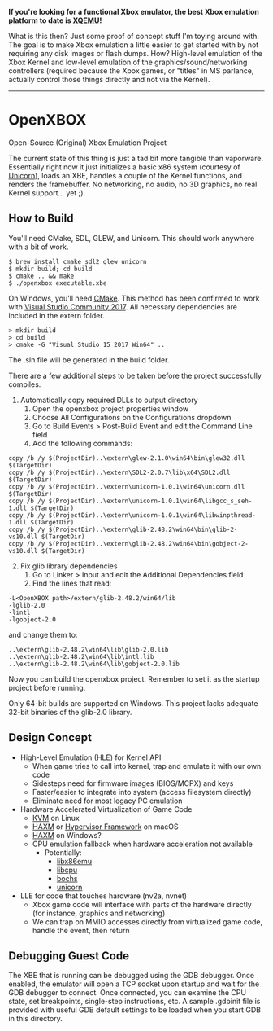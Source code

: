 **If you're looking for a functional Xbox emulator, the best Xbox emulation platform to date is [XQEMU](http://xqemu.com/)!**

What is this then? Just some proof of concept stuff I'm toying around with. The
goal is to make Xbox emulation a little easier to get started with by not
requiring any disk images or flash dumps. How? High-level emulation of the
Xbox Kernel and low-level emulation of the graphics/sound/networking
controllers (required because the Xbox games, or "titles" in MS parlance,
actually control those things directly and not via the Kernel).

---

# OpenXBOX
Open-Source (Original) Xbox Emulation Project

The current state of this thing is just a tad bit more tangible than vaporware.
Essentially right now it just initializes a basic x86 system (courtesy of
[Unicorn](http://www.unicorn-engine.org/)), loads an XBE, handles a couple of
the Kernel functions, and renders the framebuffer. No networking, no audio, no
3D graphics, no real Kernel support... yet ;).

How to Build
------------
You'll need CMake, SDL, GLEW, and Unicorn. This should work anywhere with a
bit of work.

```
$ brew install cmake sdl2 glew unicorn
$ mkdir build; cd build
$ cmake .. && make
$ ./openxbox executable.xbe
```

On Windows, you'll need [CMake](https://cmake.org/download/). This method has
been confirmed to work with [Visual Studio Community 2017](https://www.visualstudio.com/downloads/).
All necessary dependencies are included in the extern folder.
```
> mkdir build
> cd build
> cmake -G "Visual Studio 15 2017 Win64" ..
```
The .sln file will be generated in the build folder.

There are a few additional steps to be taken before the project successfully
compiles.

1. Automatically copy required DLLs to output directory
    1. Open the openxbox project properties window
    2. Choose All Configurations on the Configurations dropdown
    3. Go to Build Events > Post-Build Event and edit the Command Line field
    4. Add the following commands:
```
copy /b /y $(ProjectDir)..\extern\glew-2.1.0\win64\bin\glew32.dll $(TargetDir)
copy /b /y $(ProjectDir)..\extern\SDL2-2.0.7\lib\x64\SDL2.dll $(TargetDir)
copy /b /y $(ProjectDir)..\extern\unicorn-1.0.1\win64\unicorn.dll $(TargetDir)
copy /b /y $(ProjectDir)..\extern\unicorn-1.0.1\win64\libgcc_s_seh-1.dll $(TargetDir)
copy /b /y $(ProjectDir)..\extern\unicorn-1.0.1\win64\libwinpthread-1.dll $(TargetDir)
copy /b /y $(ProjectDir)..\extern\glib-2.48.2\win64\bin\glib-2-vs10.dll $(TargetDir)
copy /b /y $(ProjectDir)..\extern\glib-2.48.2\win64\bin\gobject-2-vs10.dll $(TargetDir)
```
2. Fix glib library dependencies
    1. Go to Linker > Input and edit the Additional Dependencies field
    2. Find the lines that read:
```
-L<OpenXBOX path>/extern/glib-2.48.2/win64/lib
-lglib-2.0
-lintl
-lgobject-2.0
```
and change them to:
```
..\extern\glib-2.48.2\win64\lib\glib-2.0.lib
..\extern\glib-2.48.2\win64\lib\intl.lib
..\extern\glib-2.48.2\win64\lib\gobject-2.0.lib
```

Now you can build the openxbox project. Remember to set it as the startup
project before running.

Only 64-bit builds are supported on Windows. This project lacks adequate
32-bit binaries of the glib-2.0 library.

Design Concept
--------------
- High-Level Emulation (HLE) for Kernel API
  - When game tries to call into kernel, trap and emulate it with our own code
  - Sidesteps need for firmware images (BIOS/MCPX) and keys
  - Faster/easier to integrate into system (access filesystem directly)
  - Eliminate need for most legacy PC emulation
- Hardware Accelerated Virtualization of Game Code
  - [KVM](https://www.kernel.org/doc/Documentation/virtual/kvm/api.txt) on Linux
  - [HAXM](https://github.com/intel/haxm) or [Hypervisor Framework](https://developer.apple.com/documentation/hypervisor) on macOS
  - [HAXM](https://github.com/intel/haxm) on Windows?
  - CPU emulation fallback when hardware acceleration not available
    - Potentially:
      - [libx86emu](https://github.com/wfeldt/libx86emu)
      - [libcpu](https://github.com/libcpu/libcpu)
      - [bochs](http://bochs.sourceforge.net/)
      - [unicorn](http://www.unicorn-engine.org/)
- LLE for code that touches hardware (nv2a, nvnet)
  - Xbox game code will interface with parts of the hardware directly (for instance, graphics and networking)
  - We can trap on MMIO accesses directly from virtualized game code, handle the event, then return
 
Debugging Guest Code
--------------------
The XBE that is running can be debugged using the GDB debugger. Once enabled,
the emulator will open a TCP socket upon startup and wait for the GDB debugger
to connect. Once connected, you can examine the CPU state, set breakpoints, 
single-step instructions, etc. A sample .gdbinit file is provided with useful
GDB default settings to be loaded when you start GDB in this directory.
